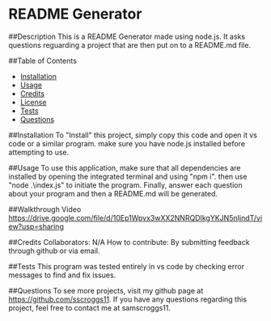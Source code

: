 # README Generator

  

  ##Description
  This is a README Generator made using node.js. It asks questions reguarding a project that are then put on to a README.md file.

  ##Table of Contents
  - [Installation](#installation)
  - [Usage](#usage)
  - [Credits](#credits)
  - [License](#license)
  - [Tests](#tests)
  - [Questions](#questions)

  ##Installation
  To "Install" this project, simply copy this code and open it vs code or a similar program. make sure you have node.js installed before attempting to use.

  ##Usage
  To use this application, make sure that all dependencies are installed by opening the integrated terminal and using "npm i". then use "node .\index.js" to initiate the program. Finally, answer each question about your program and then a README.md will be generated.
  
  ##Walkthrough Video
  https://drive.google.com/file/d/10Ep1Wpvx3wXX2NNRQDIkgYKJN5nIjndT/view?usp=sharing

  ##Credits
  Collaborators: N/A
  How to contribute: By submitting feedback through github or via email.

  

  ##Tests
  This program was tested entirely in vs code by checking error messages to find and fix issues.

  ##Questions
  To see more projects, visit my github page at https://github.com/sscroggs11. If you have any questions regarding this project, feel free to contact me at samscroggs11.
